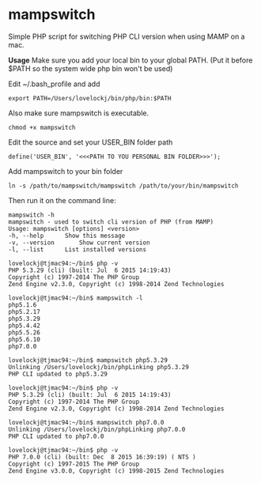 # mampswitch
Simple PHP script for switching PHP CLI version when using MAMP on a mac.

**Usage**
Make sure you add your local bin to your global PATH. (Put it before $PATH so the system wide php bin won't be used)

Edit ~/.bash_profile and add

    export PATH=/Users/lovelockj/bin/php/bin:$PATH

Also make sure mampswitch is executable.

    chmod +x mampswitch

Edit the source and set your USER_BIN folder path

   	define('USER_BIN', '<<<PATH TO YOU PERSONAL BIN FOLDER>>>');
    
Add mampswitch to your bin folder

    ln -s /path/to/mampswitch/mampswitch /path/to/your/bin/mampswitch

Then run it on the command line:

    mampswitch -h
    mampswitch - used to switch cli version of PHP (from MAMP)
    Usage: mampswitch [options] <version>
    -h, --help		Show this message
    -v, --version		Show current version
    -l, --list		List installed versions

    lovelockj@tjmac94:~/bin$ php -v
    PHP 5.3.29 (cli) (built: Jul  6 2015 14:19:43)
    Copyright (c) 1997-2014 The PHP Group
    Zend Engine v2.3.0, Copyright (c) 1998-2014 Zend Technologies
    
    lovelockj@tjmac94:~/bin$ mampswitch -l
    php5.1.6
    php5.2.17
    php5.3.29
    php5.4.42
    php5.5.26
    php5.6.10
    php7.0.0
    
    lovelockj@tjmac94:~/bin$ mampswitch php5.3.29
    Unlinking /Users/lovelockj/bin/phpLinking php5.3.29
    PHP CLI updated to php5.3.29
    
    lovelockj@tjmac94:~/bin$ php -v
    PHP 5.3.29 (cli) (built: Jul  6 2015 14:19:43)
    Copyright (c) 1997-2014 The PHP Group
    Zend Engine v2.3.0, Copyright (c) 1998-2014 Zend Technologies
    
    lovelockj@tjmac94:~/bin$ mampswitch php7.0.0
    Unlinking /Users/lovelockj/bin/phpLinking php7.0.0
    PHP CLI updated to php7.0.0
    
    lovelockj@tjmac94:~/bin$ php -v
    PHP 7.0.0 (cli) (built: Dec  8 2015 16:39:19) ( NTS )
    Copyright (c) 1997-2015 The PHP Group
    Zend Engine v3.0.0, Copyright (c) 1998-2015 Zend Technologies
